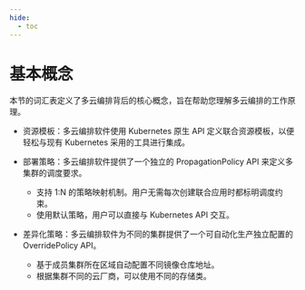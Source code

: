 ```yaml
---
hide:
  - toc
---
```


# 基本概念

本节的词汇表定义了多云编排背后的核心概念，旨在帮助您理解多云编排的工作原理。

- 资源模板：多云编排软件使用 Kubernetes 原生 API 定义联合资源模板，以便轻松与现有 Kubernetes 采用的工具进行集成。

- 部署策略：多云编排软件提供了一个独立的 PropagationPolicy API 来定义多集群的调度要求。
    - 支持 1:N 的策略映射机制。用户无需每次创建联合应用时都标明调度约束。
    - 使用默认策略，用户可以直接与 Kubernetes API 交互。

- 差异化策略：多云编排软件为不同的集群提供了一个可自动化生产独立配置的 OverridePolicy API。
    - 基于成员集群所在区域自动配置不同镜像仓库地址。
    - 根据集群不同的云厂商，可以使用不同的存储类。
